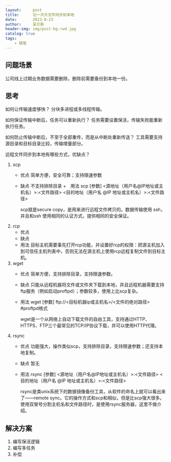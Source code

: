 ```yaml
---
layout:     post
title:      记一次大文件同步到本地
date:       2023-8-23
author:     呆贝斯
header-img: img/post-bg-rwd.jpg
catalog: true
tags:
    - 随笔
---
```

## 问题场景

公司线上过期业务数据需要删除，删除前需要备份到本地一份。

## 思考

如何让传输速度够快？
    分块多进程或多线程传输。

如何保证传输中断后，任务可以重新执行？
    任务需要设置保活，传输失败能重新执行任务。

如何防止传输中断后，不至于全部重传，而是从中断处重新传送？
    工具需要支持源目录和目标目录比较，传输增量部分。

远程文件同步到本地有哪些方式，优缺点？

1. scp
    + 优点
        简单方便，安全可靠；支持限速参数
    + 缺点
        不支持排除目录
    +　用法
        scp [参数] <源地址（用户名@IP地址或主机名）>:<文件路径> <目的地址（用户名 @IP 地址或主机名）>:<文件路径>

        scp就是secure copy，是用来进行远程文件拷贝的。数据传输使用 ssh，并且和ssh 使用相同的认证方式，提供相同的安全保证。
2. rcp
    + 优点
    + 缺点
    + 用法
        目标主机需要事先打开rcp功能，并设置好rcp的权限：把源主机加入到可信任主机列表中，否则无法在源主机上使用rcp远程复制文件到目标主机。
3. wget
    + 优点
        简单方便，支持排除目录，支持限速参数。
    + 缺点
        只能从远程机器将文件或文件夹下载到本地，并且远程机器需要支持ftp服务（例如启动proftpd）；参数较多，使用上比scp复杂。
    + 用法
        wget [参数] ftp://<目标机器ip或主机名>/<文件的绝对路径> #proftpd格式

        wget是一个从网络上自动下载文件的自由工具，支持通过HTTP、HTTPS、FTP三个最常见的TCP/IP协议下载，并可以使用HTTP代理。
4. rsync
    + 优点
        功能强大，操作类似scp，支持排除目录，支持限速参数；还支持本地复制。
    + 缺点
        暂无
    + 用法
        rsync [参数] <源地址（用户名@IP地址或主机名）>:<文件路径> <目的地址（用户名 @IP 地址或主机名）>:<文件路径>

        rsync是类unix系统下的数据镜像备份工具，从软件的命名上就可以看出来了——remote sync。它的操作方式和scp和相似，但是比scp强大很多。使用双冒号分割主机名和文件路径时，是使用rsync服务器，这里不做介绍。

## 解决方案

1. 编写保活逻辑
2. 编写多任务
3. 补偿
